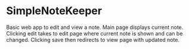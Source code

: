 # SimpleNoteKeeper
Basic web app to edit and view a note.
Main page displays current note. Clicking edit takes to edit page where current note is shown and can be changed. Clicking save then redirects to view page with updated note.
